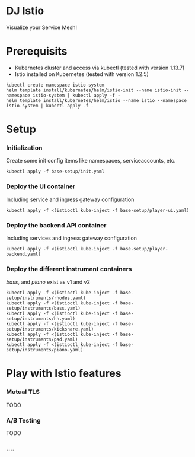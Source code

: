 # DJ Istio
Visualize your Service Mesh!

# Prerequisits
- Kubernetes cluster and access via kubectl (tested with version 1.13.7)
- Istio installed on Kubernetes (tested with version 1.2.5)
```
kubectl create namespace istio-system
helm template install/kubernetes/helm/istio-init --name istio-init --namespace istio-system | kubectl apply -f -
helm template install/kubernetes/helm/istio --name istio --namespace istio-system | kubectl apply -f -
```

# Setup
### Initialization
Create some init config items like namespaces, serviceaccounts, etc.
```
kubectl apply -f base-setup/init.yaml
```
### Deploy the UI container
Including service and ingress gateway configuration
```
kubectl apply -f <(istioctl kube-inject -f base-setup/player-ui.yaml)
```
### Deploy the backend API container
Including services and ingress gateway configuration
```
kubectl apply -f <(istioctl kube-inject -f base-setup/player-backend.yaml)
```
### Deploy the different instrument containers
_bass_, and _piano_ exist as v1 and v2
```
kubectl apply -f <(istioctl kube-inject -f base-setup/instruments/rhodes.yaml)
kubectl apply -f <(istioctl kube-inject -f base-setup/instruments/bass.yaml)
kubectl apply -f <(istioctl kube-inject -f base-setup/instruments/hh.yaml)
kubectl apply -f <(istioctl kube-inject -f base-setup/instruments/kicksnare.yaml)
kubectl apply -f <(istioctl kube-inject -f base-setup/instruments/pad.yaml)
kubectl apply -f <(istioctl kube-inject -f base-setup/instruments/piano.yaml)
```
# Play with Istio features
### Mutual TLS
TODO

### A/B Testing
TODO

### ....
